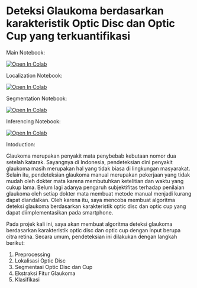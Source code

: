 # Deteksi Glaukoma berdasarkan karakteristik Optic Disc dan Optic Cup yang terkuantifikasi 
Main Notebook:

[![Open In Colab](https://colab.research.google.com/assets/colab-badge.svg)](https://colab.research.google.com/github/anasnafis77/Deteksi-Glaukoma/blob/main/Kode/Deteksi%20Glaukoma.ipynb#scrollTo=00PZZrqMYiId)

Localization Notebook:

[![Open In Colab](https://colab.research.google.com/assets/colab-badge.svg)](https://colab.research.google.com/github/anasnafis77/Deteksi-Glaukoma/blob/main/Notebooks/Localization_Notebook.ipynb)

Segmentation Notebook:

[![Open In Colab](https://colab.research.google.com/assets/colab-badge.svg)](https://colab.research.google.com/github/anasnafis77/Deteksi-Glaukoma/blob/main/Semantic_segmentation.ipynb)

Inferencing Notebook:

[![Open In Colab](https://colab.research.google.com/assets/colab-badge.svg)](https://colab.research.google.com/github/anasnafis77/Deteksi-Glaukoma/blob/main/Glaucoma_inference.ipynb)

Intoduction:

Glaukoma merupakan penyakit mata penybebab kebutaan nomor dua setelah katarak. Sayangnya di Indonesia, pendeteksian dini penyakit glaukoma masih merupakan hal yang tidak biasa di lingkungan masyarakat. Selain itu, pendeteksian glaukoma manual merupakan pekerjaan yang tidak mudah oleh dokter mata karena membutuhkan ketelitian dan waktu yang cukup lama. Belum lagi adanya pengaruh subjektifitas terhadap penilaian glaukoma oleh setiap dokter mata membuat metode manual menjadi kurang dapat diandalkan. Oleh karena itu, saya mencoba membuat algoritma deteksi glaukoma berdasarkan karakteristik optic disc dan optic cup yang dapat diimplementasikan pada smartphone. 

Pada projek kali ini, saya akan membuat algoritma deteksi glaukoma berdasarkan karakteristik optic disc dan optic cup dengan input berupa citra retina. Secara umum, pendeteksian ini dilakukan dengan langkah berikut:
1. Preprocessing
2. Lokalisasi Optic Disc
3. Segmentasi Optic Disc dan Cup
4. Ekstraksi Fitur Glaukoma
5. Klasifikasi
 


